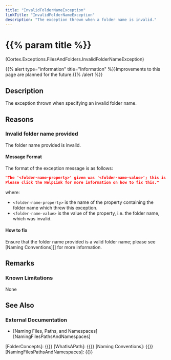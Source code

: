 ```yaml
---
title: "InvalidFolderNameException"
linkTitle: "InvalidFolderNameException"
description: "The exception thrown when a folder name is invalid."
---
```


# {{% param title %}}

<p class="namespace">(Cortex.Exceptions.FilesAndFolders.InvalidFolderNameException)</p>
{{% alert type="information" title="Information" %}}Improvements to this page are planned for the future.{{% /alert %}}

## Description

The exception thrown when specifying an invalid folder name.

## Reasons

### Invalid folder name provided

The folder name provided is invalid.

#### Message Format

The format of the exception message is as follows:

```json
"The '<folder-name-property>' given was '<folder-name-value>'; this is not a valid folder name.
Please click the HelpLink for more information on how to fix this."
```

where:

* `<folder-name-property>` is the name of the property containing the folder name which threw this exception.
* `<folder-name-value>` is the value of the property, i.e. the folder name, which was invalid.

#### How to fix

Ensure that the folder name provided is a valid folder name; please see [Naming Conventions][] for more information.

## Remarks

### Known Limitations

None

## See Also

### External Documentation

* [Naming Files, Paths, and Namespaces][NamingFilesPathsAndNamespaces]

[FolderConcepts]: {{<url path="Cortex.Reference.Concepts.WorkingWith.FilesAndFolders.MainDoc">}}
[WhatIsAPath]: {{<url path="Cortex.Reference.Concepts.WorkingWith.FilesAndFolders.Paths.MainDoc">}}
[Naming Conventions]: {{<url path="MSDocs.Windows.Apps.Win32.DesktopTechnologies.DataAccessAndStorage.LocalFileSystems.NamingFilesPathsAndNamespaces.NamingConventions">}}
[NamingFilesPathsAndNamespaces]: {{<url path="MSDocs.Windows.Apps.Win32.DesktopTechnologies.DataAccessAndStorage.LocalFileSystems.NamingFilesPathsAndNamespaces.MainDoc">}}
